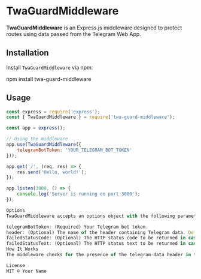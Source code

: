 # TwaGuardMiddleware

**TwaGuardMiddleware** is an Express.js middleware designed to protect routes using data passed from the Telegram Web App.

## Installation

Install `TwaGuardMiddleware` via npm:

npm install twa-guard-middleware

## Usage

```javascript
const express = require('express');
const { TwaGuardMiddleware } = require('twa-guard-middleware');

const app = express();

// Using the middleware
app.use(TwaGuardMiddleware({
    telegramBotToken: 'YOUR_TELEGRAM_BOT_TOKEN'
}));

app.get('/', (req, res) => {
    res.send('Hello, world!');
});

app.listen(3000, () => {
    console.log('Server is running on port 3000');
});

Options
TwaGuardMiddleware accepts an options object with the following parameters:

telegramBotToken: (Required) Your Telegram bot token.
header: (Optional) The name of the header containing Telegram data. Default: "telegram-data".
failedStatusCode: (Optional) The HTTP status code to be returned in case of failed validation. Default: 401.
failedStatusText: (Optional) The HTTP status text to be returned in case of failed validation. Default: "Unauthorized".
How It Works
The middleware checks for the presence of the telegram-data header in the request. It then extracts the data and verifies its integrity using HMAC with a secret key and SHA-256 hash. If the data passes validation, the user object is extracted from the request and added to req.user.

License
MIT © Your Name
```
